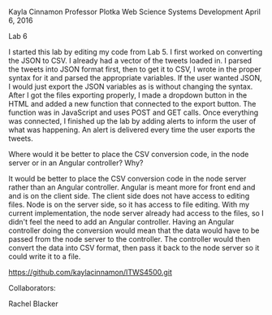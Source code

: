 Kayla Cinnamon
Professor Plotka
Web Science Systems Development
April 6, 2016

Lab 6

I started this lab by editing my code from Lab 5. I first worked on converting the JSON to CSV. I already had a vector of the tweets loaded in. I parsed the tweets into JSON format first, then to get it to CSV, I wrote in the proper syntax for it and parsed the appropriate variables. If the user wanted JSON, I would just export the JSON variables as is without changing the syntax. After I got the files exporting properly, I made a dropdown button in the HTML and added a new function that connected to the export button. The function was in JavaScript and uses POST and GET calls. Once everything was connected, I finished up the lab by adding alerts to inform the user of what was happening. An alert is delivered every time the user exports the tweets.

Where would it be better to place the CSV conversion code, in the node server or in an Angular controller? Why?

It would be better to place the CSV conversion code in the node server rather than an Angular controller. Angular is meant more for front end and and is on the client side. The client side does not have access to editing files. Node is on the server side, so it has access to file editing. With my current implementation, the node server already had access to the files, so I didn't feel the need to add an Angular controller. Having an Angular controller doing the conversion would mean that the data would have to be passed from the node server to the controller. The controller would then convert the data into CSV format, then pass it back to the node server so it could write it to a file.

https://github.com/kaylacinnamon/ITWS4500.git

Collaborators:

Rachel Blacker